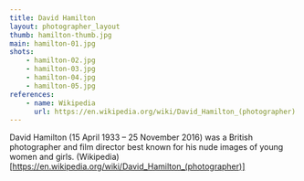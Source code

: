 ```yaml
---
title: David Hamilton
layout: photographer_layout
thumb: hamilton-thumb.jpg
main: hamilton-01.jpg
shots:
    - hamilton-02.jpg
    - hamilton-03.jpg
    - hamilton-04.jpg
    - hamilton-05.jpg
references:
    - name: Wikipedia
      url: https://en.wikipedia.org/wiki/David_Hamilton_(photographer)
---
```


David Hamilton (15 April 1933 – 25 November 2016) was a British photographer and film director best known for his nude images of young women and girls. (Wikipedia)[https://en.wikipedia.org/wiki/David_Hamilton_(photographer)]
